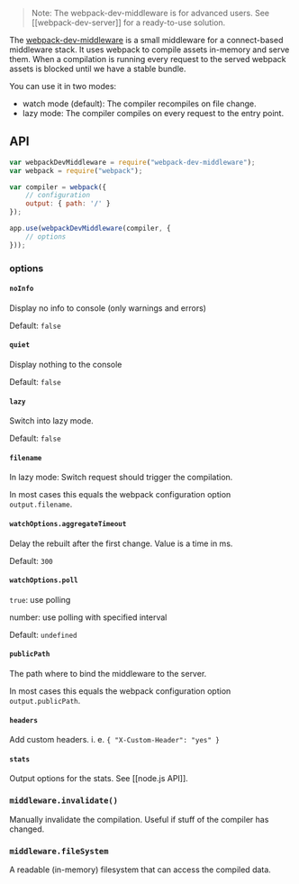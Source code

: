 > Note: The webpack-dev-middleware is for advanced users. See [[webpack-dev-server]] for a ready-to-use solution.

The [webpack-dev-middleware](https://github.com/webpack/webpack-dev-middleware) is a small middleware for a connect-based middleware stack. It uses webpack to compile assets in-memory and serve them.  When a compilation is running every request to the served webpack assets is blocked until we have a stable bundle.



You can use it in two modes:

* watch mode (default): The compiler recompiles on file change.
* lazy mode: The compiler compiles on every request to the entry point.

## API

``` javascript
var webpackDevMiddleware = require("webpack-dev-middleware");
var webpack = require("webpack");

var compiler = webpack({
	// configuration
	output: { path: '/' }
});

app.use(webpackDevMiddleware(compiler, {
	// options
}));
```

### options

#### `noInfo`

Display no info to console (only warnings and errors)

Default: `false`

#### `quiet`

Display nothing to the console

Default: `false`

#### `lazy`

Switch into lazy mode.

Default: `false`

#### `filename`

In lazy mode: Switch request should trigger the compilation.

In most cases this equals the webpack configuration option `output.filename`.

#### `watchOptions.aggregateTimeout`

Delay the rebuilt after the first change. Value is a time in ms.

Default: `300`

#### `watchOptions.poll`

`true`: use polling

number: use polling with specified interval

Default: `undefined`

#### `publicPath`

The path where to bind the middleware to the server.

In most cases this equals the webpack configuration option `output.publicPath`.

#### `headers`

Add custom headers. i. e. `{ "X-Custom-Header": "yes" }`

#### `stats`

Output options for the stats. See [[node.js API]].

### `middleware.invalidate()`

Manually invalidate the compilation. Useful if stuff of the compiler has changed.

### `middleware.fileSystem`

A readable (in-memory) filesystem that can access the compiled data.